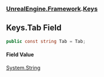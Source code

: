 ### [UnrealEngine.Framework](./UnrealEngine-Framework.md 'UnrealEngine.Framework').[Keys](./Keys.md 'UnrealEngine.Framework.Keys')
## Keys.Tab Field
  
```csharp
public const string Tab = Tab;
```
#### Field Value
[System.String](https://docs.microsoft.com/en-us/dotnet/api/System.String 'System.String')  
